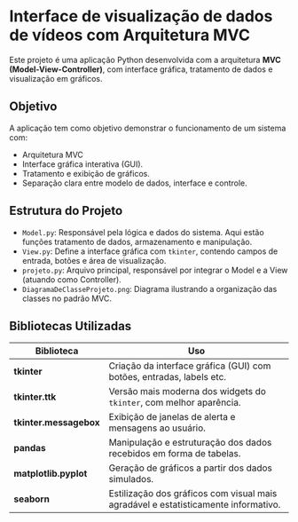 # Interface de visualização de dados de vídeos com Arquitetura MVC

Este projeto é uma aplicação Python desenvolvida com a arquitetura **MVC (Model-View-Controller)**, com interface gráfica, tratamento de dados e visualização em gráficos. 

##  Objetivo

A aplicação tem como objetivo demonstrar o funcionamento de um sistema com:
- Arquitetura MVC
- Interface gráfica interativa (GUI).
- Tratamento e exibição de gráficos.
- Separação clara entre modelo de dados, interface e controle.

##  Estrutura do Projeto

- `Model.py`: Responsável pela lógica e dados do sistema. Aqui estão funções tratamento de dados, armazenamento e manipulação.
- `View.py`: Define a interface gráfica com `tkinter`, contendo campos de entrada, botões e área de visualização.
- `projeto.py`: Arquivo principal, responsável por integrar o Model e a View (atuando como Controller).
- `DiagramaDeClasseProjeto.png`: Diagrama ilustrando a organização das classes no padrão MVC.

##  Bibliotecas Utilizadas

| Biblioteca | Uso |
|------------|------------|
| **tkinter** | Criação da interface gráfica (GUI) com botões, entradas, labels etc. |
| **tkinter.ttk** | Versão mais moderna dos widgets do `tkinter`, com melhor aparência. |
| **tkinter.messagebox** | Exibição de janelas de alerta e mensagens ao usuário. |
| **pandas** | Manipulação e estruturação dos dados recebidos em forma de tabelas. |
| **matplotlib.pyplot** | Geração de gráficos a partir dos dados simulados. |
| **seaborn** | Estilização dos gráficos com visual mais agradável e estatisticamente informativo. |
